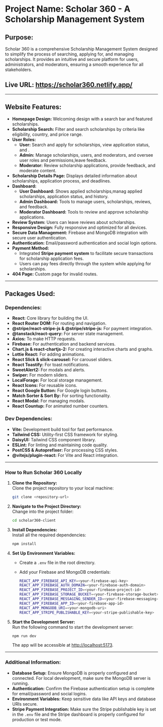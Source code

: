 
# Project Name: Scholar 360 - A Scholarship Management System  

## Purpose:  
Scholar 360 is a comprehensive Scholarship Management System designed to simplify the process of searching, applying for, and managing scholarships. It provides an intuitive and secure platform for users, administrators, and moderators, ensuring a smooth experience for all stakeholders.  

## Live URL: https://scholar360.netlify.app/ 

---

## Website Features:  
- **Homepage Design:** Welcoming design with a search bar and featured scholarships.  
- **Scholarship Search:** Filter and search scholarships by criteria like eligibility, country, and price range.  
- **User Roles:**  
  - **User:** Search and apply for scholarships, view application status, and .  
  - **Admin:** Manage scholarships, users, and moderators, and oversee user roles and permissions,leave feedback.  
  - **Moderator:** Review scholarship applications, provide feedback, and moderate content.  
- **Scholarship Details Page:** Displays detailed information about scholarships, application process, and deadlines.  
- **Dashboard:**  
  - **User Dashboard:** Shows applied scholarships,manag  applied scholarships, application status, and history.  
  - **Admin Dashboard:** Tools to manage users, scholarships, reviews, and feedback.  
  - **Moderator Dashboard:** Tools to review and approve scholarship applications.  
- **Review System:** Users can leave reviews about scholarships.  
- **Responsive Design:** Fully responsive and optimized for all devices.  
- **Secure Data Management:** Firebase and MongoDB integration with secure user authentication.  
- **Authentication:** Email/password authentication and social login options.  
- **Payment Method:**  
  - Integrated **Stripe payment system** to facilitate secure transactions for scholarship application fees.  
  - Users can pay fees directly through the system while applying for scholarships.  
- **404 Page:** Custom page for invalid routes.  

---

## Packages Used:  

### Dependencies:  
- **React:** Core library for building the UI.  
- **React Router DOM:** For routing and navigation.  
- **@stripe/react-stripe-js & @stripe/stripe-js:** For payment integration.  
- **@tanstack/react-query:** For server state management.  
- **Axios:** To make HTTP requests.  
- **Firebase:** For authentication and backend services.  
- **Chart.js & react-chartjs-2:** For creating interactive charts and graphs.  
- **Lottie React:** For adding animations.  
- **React Slick & slick-carousel:** For carousel sliders.  
- **React Toastify:** For toast notifications.  
- **SweetAlert2:** For modals and alerts.  
- **Swiper:** For modern sliders.  
- **LocalForage:** For local storage management.  
- **React Icons:** For reusable icons.  
- **React Google Button:** For Google login buttons.  
- **Match Sorter & Sort By:** For sorting functionality.  
- **React Modal:** For managing modals.  
- **React Countup:** For animated number counters.  

### Dev Dependencies:  
- **Vite:** Development build tool for fast performance.  
- **Tailwind CSS:** Utility-first CSS framework for styling.  
- **DaisyUI:** Tailwind CSS component library.  
- **ESLint:** For linting and maintaining code quality.  
- **PostCSS & Autoprefixer:** For processing CSS styles.  
- **@vitejs/plugin-react:** For Vite and React integration.  

---

### How to Run Scholar 360 Locally  

1. **Clone the Repository:**  
   Clone the project repository to your local machine:  

   ```bash
   git clone <repository-url>
   ```  

2. **Navigate to the Project Directory:**  
   Change into the project folder:  

   ```bash
   cd scholar360-client
   ```  

3. **Install Dependencies:**  
   Install all the required dependencies:  

   ```bash
   npm install
   ```  

4. **Set Up Environment Variables:**  
   - Create a `.env` file in the root directory.  
   - Add your Firebase and MongoDB credentials:  

     ```bash
     REACT_APP_FIREBASE_API_KEY=<your-firebase-api-key>  
     REACT_APP_FIREBASE_AUTH_DOMAIN=<your-firebase-auth-domain>  
     REACT_APP_FIREBASE_PROJECT_ID=<your-firebase-project-id>  
     REACT_APP_FIREBASE_STORAGE_BUCKET=<your-firebase-storage-bucket>  
     REACT_APP_FIREBASE_MESSAGING_SENDER_ID=<your-firebase-messaging-sender-id>  
     REACT_APP_FIREBASE_APP_ID=<your-firebase-app-id>  
     REACT_APP_MONGODB_URI=<your-mongodb-uri>  
     REACT_APP_STRIPE_PUBLISHABLE_KEY=<your-stripe-publishable-key>
     ```  

5. **Start the Development Server:**  
   Run the following command to start the development server:  

   ```bash
   npm run dev
   ```  

   The app will be accessible at [http://localhost:5173](http://localhost:5173).  

---

### Additional Information:  
- **Database Setup:** Ensure MongoDB is properly configured and connected. For local development, make sure the MongoDB server is running.  
- **Authentication:** Confirm the Firebase authentication setup is complete for email/password and social logins.  
- **Environment Variables:** Keep sensitive data like API keys and database URIs secure.  
- **Stripe Payment Integration:** Make sure the Stripe publishable key is set in the `.env` file and the Stripe dashboard is properly configured for production or test mode.  

